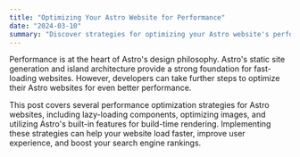 ```yaml
---
title: "Optimizing Your Astro Website for Performance"
date: "2024-03-10"
summary: "Discover strategies for optimizing your Astro website's performance, from lazy-loading components to leveraging build-time rendering."
---
```


Performance is at the heart of Astro's design philosophy. Astro's static site generation and island architecture provide a strong foundation for fast-loading websites. However, developers can take further steps to optimize their Astro websites for even better performance.

This post covers several performance optimization strategies for Astro websites, including lazy-loading components, optimizing images, and utilizing Astro's built-in features for build-time rendering. Implementing these strategies can help your website load faster, improve user experience, and boost your search engine rankings.
